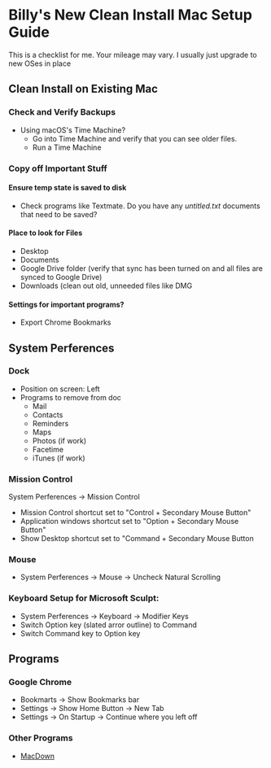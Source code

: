 # Billy's New Clean Install Mac Setup Guide

This is a checklist for me. Your mileage may vary. I usually just upgrade to new OSes in place


## Clean Install on Existing Mac

### Check and Verify Backups

- Using macOS's Time Machine?
	- Go into Time Machine and verify that you can see older files.
	- Run a Time Machine 

### Copy off Important Stuff

#### Ensure temp state is saved to disk

- Check programs like Textmate. Do you have any *untitled.txt* documents that need to be saved?

#### Place to look for Files

- Desktop
- Documents
- Google Drive folder (verify that sync has been turned on and all files are synced to Google Drive)
- Downloads (clean out old, unneeded files like DMG

#### Settings for important programs?

- Export Chrome Bookmarks

## System Perferences

### Dock

- Position on screen: Left
- Programs to remove from doc
  - Mail
  - Contacts
  - Reminders
  - Maps
  - Photos (if work)
  - Facetime
  - iTunes (if work)

### Mission Control

System Perferences -> Mission Control

- Mission Control shortcut set to "Control + Secondary Mouse Button"
- Application windows shortcut set to "Option + Secondary Mouse Button"
- Show Desktop shortcut set to "Command + Secondary Mouse Button


### Mouse

- System Perferences -> Mouse -> Uncheck Natural Scrolling


### Keyboard Setup for Microsoft Sculpt:

- System Perferences -> Keyboard -> Modifier Keys
- Switch Option key (slated arror outline) to Command
- Switch Command key to Option key

## Programs

### Google Chrome

- Bookmarts -> Show Bookmarks bar
- Settings -> Show Home Button -> New Tab
- Settings -> On Startup -> Continue where you left off

### Other Programs
- [MacDown](https://macdown.uranusjr.com/)